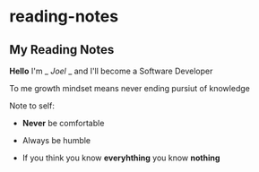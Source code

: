 # reading-notes
## My Reading Notes

**Hello** I'm _ _Joel_ _ and I'll become a Software Developer

To me growth mindset means never ending pursiut of knowledge

Note to self:

- **Never** be comfortable

- Always be humble

- If you think you know **everyhthing** you know **nothing**

